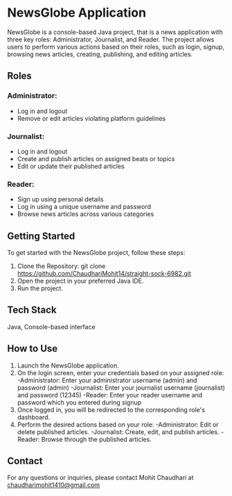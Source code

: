 # NewsGlobe Application

NewsGlobe is a console-based Java project, that is a news application with three key roles: Administrator, Journalist, and Reader. The project allows users to perform various actions based on their roles, such as login, signup, browsing news articles, creating, publishing, and editing articles.

## Roles 

### Administrator:
  - Log in and logout
  - Remove or edit articles violating platform guidelines

### Journalist:
  - Log in and logout
  - Create and publish articles on assigned beats or topics
  - Edit or update their published articles

### Reader:
  - Sign up using personal details
  - Log in using a unique username and password
  - Browse news articles across various categories

## Getting Started
To get started with the NewsGlobe project, follow these steps:
1. Clone the Repository: git clone https://github.com/ChaudhariMohit14/straight-sock-6982.git
2. Open the project in your preferred Java IDE.
3. Run the project.

## Tech Stack
Java, Console-based interface

## How to Use
1. Launch the NewsGlobe application.
2. On the login screen, enter your credentials based on your assigned role:
   -Administrator: Enter your administrator username (admin) and password (admin)
   -Journalist: Enter your journalist username (journalist) and password (12345)
   -Reader: Enter your reader username and password which you entered during signup
3. Once logged in, you will be redirected to the corresponding role's dashboard.
4. Perform the desired actions based on your role:
   -Administrator: Edit or delete published articles.
   -Journalist: Create, edit, and publish articles.
   -Reader: Browse through the published articles.

## Contact 
For any questions or inquiries, please contact Mohit Chaudhari at chaudharimohit1410@gmail.com
